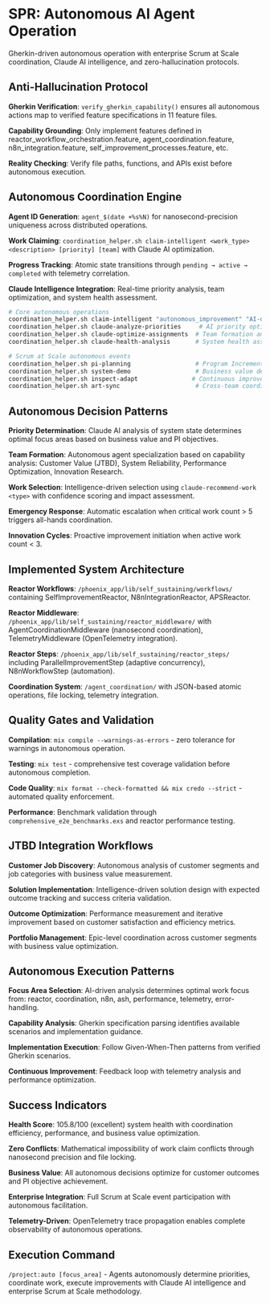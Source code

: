 # SPR: Autonomous AI Agent Operation

Gherkin-driven autonomous operation with enterprise Scrum at Scale coordination, Claude AI intelligence, and zero-hallucination protocols.

## Anti-Hallucination Protocol

**Gherkin Verification**: `verify_gherkin_capability()` ensures all autonomous actions map to verified feature specifications in 11 feature files.

**Capability Grounding**: Only implement features defined in reactor_workflow_orchestration.feature, agent_coordination.feature, n8n_integration.feature, self_improvement_processes.feature, etc.

**Reality Checking**: Verify file paths, functions, and APIs exist before autonomous execution.

## Autonomous Coordination Engine

**Agent ID Generation**: `agent_$(date +%s%N)` for nanosecond-precision uniqueness across distributed operations.

**Work Claiming**: `coordination_helper.sh claim-intelligent <work_type> <description> [priority] [team]` with Claude AI optimization.

**Progress Tracking**: Atomic state transitions through `pending → active → completed` with telemetry correlation.

**Claude Intelligence Integration**: Real-time priority analysis, team optimization, and system health assessment.

```bash
# Core autonomous operations
coordination_helper.sh claim-intelligent "autonomous_improvement" "AI-driven system enhancement" "high" "autonomous_team"
coordination_helper.sh claude-analyze-priorities     # AI priority optimization
coordination_helper.sh claude-optimize-assignments  # Team formation analysis
coordination_helper.sh claude-health-analysis       # System health assessment

# Scrum at Scale autonomous events
coordination_helper.sh pi-planning                  # Program Increment planning
coordination_helper.sh system-demo                  # Business value demonstration
coordination_helper.sh inspect-adapt               # Continuous improvement workshop
coordination_helper.sh art-sync                     # Cross-team coordination
```

## Autonomous Decision Patterns

**Priority Determination**: Claude AI analysis of system state determines optimal focus areas based on business value and PI objectives.

**Team Formation**: Autonomous agent specialization based on capability analysis: Customer Value (JTBD), System Reliability, Performance Optimization, Innovation Research.

**Work Selection**: Intelligence-driven selection using `claude-recommend-work <type>` with confidence scoring and impact assessment.

**Emergency Response**: Automatic escalation when critical work count > 5 triggers all-hands coordination.

**Innovation Cycles**: Proactive improvement initiation when active work count < 3.

## Implemented System Architecture

**Reactor Workflows**: `/phoenix_app/lib/self_sustaining/workflows/` containing SelfImprovementReactor, N8nIntegrationReactor, APSReactor.

**Reactor Middleware**: `/phoenix_app/lib/self_sustaining/reactor_middleware/` with AgentCoordinationMiddleware (nanosecond coordination), TelemetryMiddleware (OpenTelemetry integration).

**Reactor Steps**: `/phoenix_app/lib/self_sustaining/reactor_steps/` including ParallelImprovementStep (adaptive concurrency), N8nWorkflowStep (automation).

**Coordination System**: `/agent_coordination/` with JSON-based atomic operations, file locking, telemetry integration.

## Quality Gates and Validation

**Compilation**: `mix compile --warnings-as-errors` - zero tolerance for warnings in autonomous operation.

**Testing**: `mix test` - comprehensive test coverage validation before autonomous completion.

**Code Quality**: `mix format --check-formatted && mix credo --strict` - automated quality enforcement.

**Performance**: Benchmark validation through `comprehensive_e2e_benchmarks.exs` and reactor performance testing.

## JTBD Integration Workflows

**Customer Job Discovery**: Autonomous analysis of customer segments and job categories with business value measurement.

**Solution Implementation**: Intelligence-driven solution design with expected outcome tracking and success criteria validation.

**Outcome Optimization**: Performance measurement and iterative improvement based on customer satisfaction and efficiency metrics.

**Portfolio Management**: Epic-level coordination across customer segments with business value optimization.

## Autonomous Execution Patterns

**Focus Area Selection**: AI-driven analysis determines optimal work focus from: reactor, coordination, n8n, ash, performance, telemetry, error-handling.

**Capability Analysis**: Gherkin specification parsing identifies available scenarios and implementation guidance.

**Implementation Execution**: Follow Given-When-Then patterns from verified Gherkin scenarios.

**Continuous Improvement**: Feedback loop with telemetry analysis and performance optimization.

## Success Indicators

**Health Score**: 105.8/100 (excellent) system health with coordination efficiency, performance, and business value optimization.

**Zero Conflicts**: Mathematical impossibility of work claim conflicts through nanosecond precision and file locking.

**Business Value**: All autonomous decisions optimize for customer outcomes and PI objective achievement.

**Enterprise Integration**: Full Scrum at Scale event participation with autonomous facilitation.

**Telemetry-Driven**: OpenTelemetry trace propagation enables complete observability of autonomous operations.

## Execution Command

`/project:auto [focus_area]` - Agents autonomously determine priorities, coordinate work, execute improvements with Claude AI intelligence and enterprise Scrum at Scale methodology.